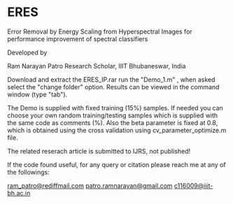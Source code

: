 # ERES
Error Removal by Energy Scaling from Hyperspectral Images for performance improvement of spectral classifiers

Developed by

Ram Narayan Patro Research Scholar, IIIT Bhubaneswar, India

Download and extract the ERES_IP.rar run the "Demo_1.m" , when asked select the "change folder" option. Results can be viewed in the command window (type "tab"). 

The Demo is supplied with fixed training (15%) samples. If needed you can choose your own random training/testing samples which is supplied with the same code as comments (%).
Also the beta parameter is fixed at 0.8, which is obtained using the cross validation using cv_parameter_optimize.m file.

The related reserach article is submitted to IJRS, not published!

If the code found useful, for any query or citation please reach me at any of the followings:

ram_patro@rediffmail.com patro.ramnarayan@gmail.com c116009@iiit-bh.ac.in
